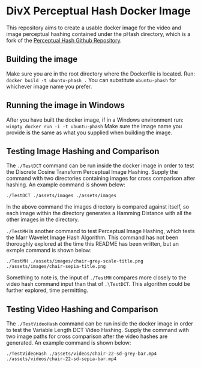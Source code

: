 # DivX Perceptual Hash Docker Image

This repository aims to create a usable docker image for the video and image perceptual hashing contained under the pHash directory, which is a fork of the [Perceptual Hash Github Repository](https://github.com/aetilius/pHash). 

## Building the image
Make sure you are in the root directory where the Dockerfile is located.
Run:
`docker build -t ubuntu-phash .`
You can substitute `ubuntu-phash` for whichever image name you prefer.

## Running the image in Windows
After you have built the docker image, if in a Windows environment run:
`winpty docker run -i -t ubuntu-phash`
Make sure the image name you provide is the same as what you supplied when building the image.

## Testing Image Hashing and Comparison

The `./TestDCT` command can be run inside the docker image in order to test the Discrete Cosine Transform Perceptual Image Hashing. Supply the command with two directories containing images for cross comparison after hashing. An example command is shown below:
```
./TestDCT ./assets/images ./assets/images
```
In the above command the images directory is compared against itself, so each image within the directory generates a Hamming Distance with all the other images in the directory.

`./TestMH` is another command to test Perceptual Image Hashing, which tests the Marr Wavelet Image Hash Algorithm. This command has not been thoroughly explored at the time this README has been written, but an exmple command is shown below:
```
./TestMH ./assets/images/chair-grey-scale-title.png ./assets/images/chair-sepia-title.png
```
Something to note is, the input of `./TestMH` compares more closely to the video hash command input than that of `.\TestDCT`. This algorithm could be further explored, time permitting.

## Testing Video Hashing and Comparison

The `./TestVideoHash` command can be run inside the docker image in order to test the Variable Length DCT Video Hashing. Supply the command with two image paths for cross comparison after the video hashes are generated. An example command is shown below:
```
./TestVideoHash ./assets/videos/chair-22-sd-grey-bar.mp4 ./assets/videos/chair-22-sd-sepia-bar.mp4
```

